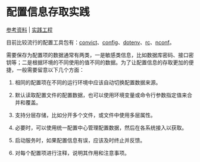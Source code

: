 # 配置信息存取实践

[参考资料](https://github.com/goldbergyoni/nodebestpractices#-15-use-environment-aware-secure-and-hierarchical-config) | [实践工程](https://github.com/fooins/insbiz/blob/main/src/libraries/configuration/)

目前比较流行的配置工具包有：[convict](https://www.npmjs.com/package/convict)、[config](https://www.npmjs.com/package/config)、[dotenv](https://www.npmjs.com/package/dotenv)、[rc](https://www.npmjs.com/package/rc)、[nconf](https://www.npmjs.com/package/nconf)。

需要保存为配置项的数据通常有两类，一是敏感类信息，比如数据库密码、接口密钥等；二是根据环境的不同使用的值不同的数据。为了让配置信息的存取更加的便捷，一般需要留意以下几个方面：

1. 相同的配置项在不同的运行环境中应该自动切换配置数据来源。

2. 默认读取配置文件的配置数据，也可以使用环境变量或命令行参数指定值来合并和覆盖。

3. 支持分层存储，比如分开多个文件，或文件中使用多层属性。

4. 必要时，可以使用统一配置中心管理配置数据，然后在各系统接入以获取。

5. 启动服务时，如果配置信息有误，应该及时终止并反馈。

6. 对每个配置项进行注释，说明其作用和注意事项。
